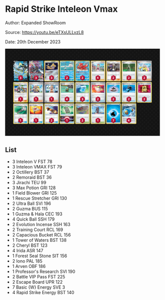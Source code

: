 # Rapid Strike Inteleon Vmax

Author: Expanded ShowRoom

Source: <https://youtu.be/eTXsULLvzL8>

Date: 20th December 2023

![decklist](../../images/PAR/Rapid%20Strike%20Inteleon%20Vmax/1-%20Rapid%20Strike%20Inteleon%20Vmax.png)

## List

* 3 Inteleon V FST 78
* 3 Inteleon VMAX FST 79
* 2 Octillery BST 37
* 2 Remoraid BST 36
* 3 Jirachi TEU 99
* 3 Max Potion GRI 128
* 1 Field Blower GRI 125
* 1 Rescue Stretcher GRI 130
* 2 Ultra Ball SVI 196
* 2 Guzma BUS 115
* 1 Guzma & Hala CEC 193
* 4 Quick Ball SSH 179
* 2 Evolution Incense SSH 163
* 2 Training Court RCL 169
* 2 Capacious Bucket RCL 156
* 1 Tower of Waters BST 138
* 2 Cheryl BST 123
* 4 Irida ASR 147
* 1 Forest Seal Stone SIT 156
* 2 Iono PAL 185
* 1 Arven OBF 186
* 1 Professor's Research SVI 190
* 2 Battle VIP Pass FST 225
* 2 Escape Board UPR 122
* 7 Basic {W} Energy SVE 3
* 4 Rapid Strike Energy BST 140
